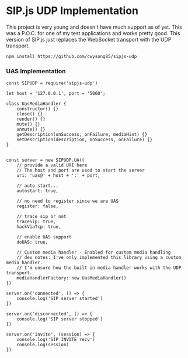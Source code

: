 # SIP.js UDP Implementation
This project is very young and doesn't have much support as of yet. This was a P.O.C. for one of my test applications and works pretty good. This version of SIP.js just replaces the WebSocket transport with the UDP transport.

```
npm install https://github.com/cwysong85/sipjs-udp
```

### UAS Implementation
```
const SIPUDP = require('sipjs-udp')

let host = '127.0.0.1', port = '5060';

class UasMediaHandler {
    constructor() {}
    close() {}
    render() {}
    mute() {}
    unmute() {}
    getDescription(onSuccess, onFailure, mediaHint) {}
    setDescription(description, onSuccess, onFailure) {}
}


const server = new SIPUDP.UA({
    // provide a valid URI here
    // The host and port are used to start the server
    uri: 'uas@' + host + ':' + port,

    // auto start...
    autostart: true,

    // no need to register since we are UAS
    register: false,

    // trace sip or not
    traceSip: true,
    hackViaTcp: true,

    // enable UAS support
    doUAS: true,

    // Custom media handler - Enabled for custom media handling
    // dev notes: I've only implemented this library using a custom media handler.
    // I'm unsure how the built in media handler works with the UDP transport.
    mediaHandlerFactory: new UasMediaHandler()
})

server.on('connected', () => {
    console.log('SIP server started')
})

server.on('disconnected', () => {
    console.log('SIP server stopped')
})

server.on('invite', (session) => {
    console.log('SIP INVITE recv')
    console.log(session)
})
```

